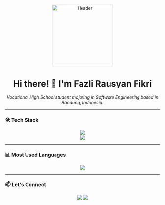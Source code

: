 <p align="center">
  <a href="https://github.com/Gotofud">
    <img src="https://media1.giphy.com/media/v1.Y2lkPTc5MGI3NjExdGdvbWt5Njhnem4yaDdtcnUwZnc5a3I2NGNyOTFzZmswYmR5OGgzdiZlcD12MV9pbnRlcm5hbF9naWZfYnlfaWQmY3Q9Zw/oJNGcsjGW2S7Osj70P/giphy.gif" alt="Header" width="200" />
  </a>
</p>

<h1 align="center">Hi there! 👋 I'm Fazli Rausyan Fikri</h1>
<p align="center">
  <i>Vocational High School student majoring in Software Engineering based in Bandung, Indonesia.</i>
</p>

---

### 🛠️ Tech Stack

<p align="center">
  <img src="https://skillicons.dev/icons?i=html,css,scss,javascript,php,bootstrap,laravel,react,nodejs" />
  <br>
  <img src="https://skillicons.dev/icons?i=mysql,github,figma,vscode,postman,git" />
</p>


---

### 📊 Most Used Languages

<p align="center">
  <img src="https://github-readme-stats.vercel.app/api/top-langs/?username=Gotofud&layout=compact&theme=tokyonight&show_icons=true" />
</p>

---

### 📫 Let's Connect

<p align="center">
  <a href="https://instagram.com/fazlif_/" target="_blank"><img src="https://img.shields.io/badge/Instagram-E4405F?style=flat&logo=instagram&logoColor=white"/></a>
  <a href="mailto:fazlirausyanfikri40.com"><img src="https://img.shields.io/badge/Email-D14836?style=flat&logo=gmail&logoColor=white"/></a>
</p>

